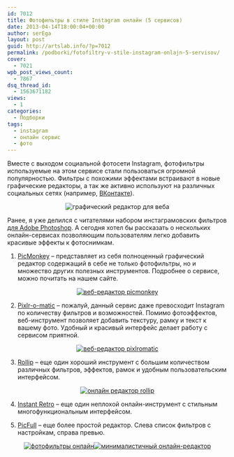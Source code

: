 ```yaml
---
id: 7012
title: Фотофильтры в стиле Instagram онлайн (5 сервисов)
date: 2013-04-14T18:00:04+00:00
author: serEga
layout: post
guid: http://artslab.info/?p=7012
permalink: /podborki/fotofiltry-v-stile-instagram-onlajn-5-servisov/
cover:
  - 7021
wpb_post_views_count:
  - 7867
dsq_thread_id:
  - 1563671182
views:
  - 1
categories:
  - Подборки
tags:
  - instagram
  - онлайн сервис
  - фото
---
```

Вместе с выходом социальной фотосети Instagram, фотофильтры используемые на этом сервисе стали пользоваться огромной популярностью. Фильтры с похожими эффектами встраивают в новые графические редакторы, а так же активно используют на различных социальных сетях (например, [ВКонтакте](http://artslab.info/socialnye-seti/novyj-redaktor-fotografij-vkontakte/ "Новый редактор фотографий ВКонтакте")). 

<center>
  <img src="http://img.artslab.info/web_photo_edit.jpg" alt="графический редактор для веба" class="aligncenter wp-image-7022" srcset="http://img.artslab.info/web_photo_edit.jpg 660w, http://img.artslab.info/web_photo_edit-300x100.jpg 300w" sizes="(max-width: 660px) 100vw, 660px" />
</center>

Ранее, я уже делился с читателями набором инстаграмовских фильтров [для Adobe Photoshop](http://artslab.info/kisti-dlya-photoshop/filtry-iz-instagram-dlya-photoshop/ "Фото-эффекты/фильтры из Instagram для Photoshop (Actions)"). А сегодня хотел бы рассказать о нескольких онлайн-сервисах позволяющим пользователям легко добавить красивые эффекты к фотоснимкам.

<!--more-->

1. [PicMonkey](http://www.picmonkey.com/) &#8211; представляет из себя полноценный графический редактор содержащий в себе не только фотофильтры, но и множество других полезных инструментов. Подробнее о сервисе, можно почитать на нашем сайте.

<center>
  <a href="http://img.artslab.info/redaktor_picmonkey.png"><img src="http://img.artslab.info/redaktor_picmonkey-300x203.png" alt="веб-редактор picmonkey" class="aligncenter size-medium wp-image-6974" srcset="http://img.artslab.info/redaktor_picmonkey-300x203.png 300w, http://img.artslab.info/redaktor_picmonkey-1024x694.png 1024w, http://img.artslab.info/redaktor_picmonkey.png 1058w" sizes="(max-width: 300px) 100vw, 300px" /></a>
</center>

2. <a href="http://pixlr.com/o-matic/" target="_blank">Pixlr-o-matic</a> &#8211; пожалуй, данный сервис даже превосходит Instagram по количеству фильтров и возможностей. Помимо фотоэффектов, веб-инструмент позволяет добавить текстуру, рамку и текст к вашему фото. Удобный и красивый интерфейс делает работу с сервисом приятной.

<center>
  <a href="http://img.artslab.info/pixlromatic_filtr.jpg"><img src="http://img.artslab.info/pixlromatic_filtr-300x277.jpg" alt="веб-редактор pixlromatic" class="aligncenter size-medium wp-image-7016" srcset="http://img.artslab.info/pixlromatic_filtr-300x277.jpg 300w, http://img.artslab.info/pixlromatic_filtr.jpg 755w" sizes="(max-width: 300px) 100vw, 300px" /></a>
</center>

3. <a href="http://www.rollip.com/" target="_blank">Rollip</a> &#8211; еще один хороший инструмент с большим количеством различных фильтров, эффектов, рамок и удобным пользовательским интерфейсом.

<center>
  <a href="http://img.artslab.info/effekti_instagram_rollip.jpg"><img src="http://img.artslab.info/effekti_instagram_rollip-300x208.jpg" alt="онлайн редактор rollip" class="aligncenter size-medium wp-image-7013" srcset="http://img.artslab.info/effekti_instagram_rollip-300x208.jpg 300w, http://img.artslab.info/effekti_instagram_rollip-1024x710.jpg 1024w, http://img.artslab.info/effekti_instagram_rollip.jpg 1099w" sizes="(max-width: 300px) 100vw, 300px" /></a>
</center>

4. <a href="http://www.instantretro.com/" target="_blank">Instant Retro</a> &#8211; еще один неплохой онлайн-инструмент с стильным многофункциональным интерфейсом.

<center>
</center>

5. <a href="http://www.picfull.com/" target="_blank">PicFull</a> &#8211; еще более простой редактор. Слева список фильтров с настройкам, справа превью.

<center>
  <a href="http://img.artslab.info/instant_retrofilters.jpg"><img src="http://img.artslab.info/instant_retrofilters-300x194.jpg" alt="фотофильтры онлайн" class="aligncenter size-medium wp-image-7014" srcset="http://img.artslab.info/instant_retrofilters-300x194.jpg 300w, http://img.artslab.info/instant_retrofilters-1024x665.jpg 1024w, http://img.artslab.info/instant_retrofilters.jpg 1136w" sizes="(max-width: 300px) 100vw, 300px" /></a><a href="http://img.artslab.info/picfull_filtri.jpg"><img src="http://img.artslab.info/picfull_filtri-300x220.jpg" alt="минималистичный онлайн-редактор" class="aligncenter size-medium wp-image-7015" srcset="http://img.artslab.info/picfull_filtri-300x220.jpg 300w, http://img.artslab.info/picfull_filtri-1024x753.jpg 1024w, http://img.artslab.info/picfull_filtri.jpg 1194w" sizes="(max-width: 300px) 100vw, 300px" /></a>
</center>